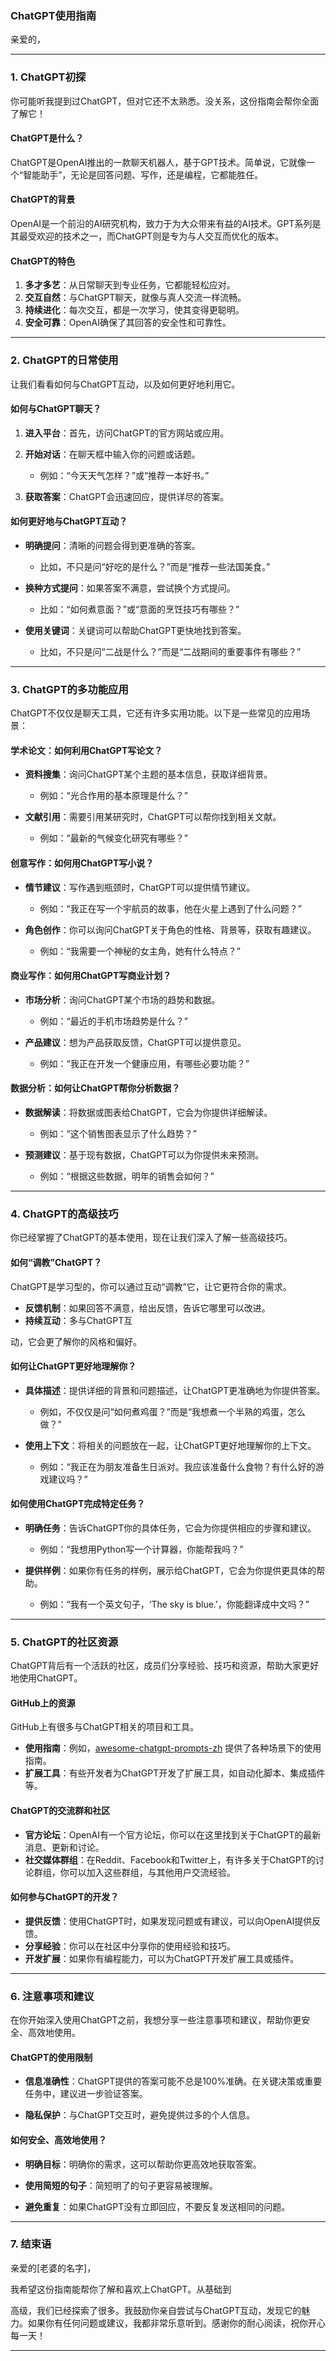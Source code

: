 ### ChatGPT使用指南

亲爱的，

---

### 1. ChatGPT初探

你可能听我提到过ChatGPT，但对它还不太熟悉。没关系，这份指南会帮你全面了解它！

#### ChatGPT是什么？

ChatGPT是OpenAI推出的一款聊天机器人，基于GPT技术。简单说，它就像一个“智能助手”，无论是回答问题、写作，还是编程，它都能胜任。

#### ChatGPT的背景

OpenAI是一个前沿的AI研究机构，致力于为大众带来有益的AI技术。GPT系列是其最受欢迎的技术之一，而ChatGPT则是专为与人交互而优化的版本。

#### ChatGPT的特色

1. **多才多艺**：从日常聊天到专业任务，它都能轻松应对。
2. **交互自然**：与ChatGPT聊天，就像与真人交流一样流畅。
3. **持续进化**：每次交互，都是一次学习，使其变得更聪明。
4. **安全可靠**：OpenAI确保了其回答的安全性和可靠性。

---

### 2. ChatGPT的日常使用

让我们看看如何与ChatGPT互动，以及如何更好地利用它。

#### 如何与ChatGPT聊天？

1. **进入平台**：首先，访问ChatGPT的官方网站或应用。
2. **开始对话**：在聊天框中输入你的问题或话题。
   - 例如：“今天天气怎样？”或“推荐一本好书。”

3. **获取答案**：ChatGPT会迅速回应，提供详尽的答案。

#### 如何更好地与ChatGPT互动？

- **明确提问**：清晰的问题会得到更准确的答案。
   - 比如，不只是问“好吃的是什么？”而是“推荐一些法国美食。”
   
- **换种方式提问**：如果答案不满意，尝试换个方式提问。
   - 比如：“如何煮意面？”或“意面的烹饪技巧有哪些？”
   
- **使用关键词**：关键词可以帮助ChatGPT更快地找到答案。
   - 比如，不只是问“二战是什么？”而是“二战期间的重要事件有哪些？” 

---

### 3. ChatGPT的多功能应用

ChatGPT不仅仅是聊天工具，它还有许多实用功能。以下是一些常见的应用场景：

#### 学术论文：如何利用ChatGPT写论文？

- **资料搜集**：询问ChatGPT某个主题的基本信息，获取详细背景。
   - 例如：“光合作用的基本原理是什么？”
   
- **文献引用**：需要引用某研究时，ChatGPT可以帮你找到相关文献。
   - 例如：“最新的气候变化研究有哪些？”

#### 创意写作：如何用ChatGPT写小说？

- **情节建议**：写作遇到瓶颈时，ChatGPT可以提供情节建议。
   - 例如：“我正在写一个宇航员的故事，他在火星上遇到了什么问题？”
   
- **角色创作**：你可以询问ChatGPT关于角色的性格、背景等，获取有趣建议。
   - 例如：“我需要一个神秘的女主角，她有什么特点？”

#### 商业写作：如何用ChatGPT写商业计划？

- **市场分析**：询问ChatGPT某个市场的趋势和数据。
   - 例如：“最近的手机市场趋势是什么？”
   
- **产品建议**：想为产品获取反馈，ChatGPT可以提供意见。
   - 例如：“我正在开发一个健康应用，有哪些必要功能？” 

#### 数据分析：如何让ChatGPT帮你分析数据？

- **数据解读**：将数据或图表给ChatGPT，它会为你提供详细解读。
   - 例如：“这个销售图表显示了什么趋势？”
   
- **预测建议**：基于现有数据，ChatGPT可以为你提供未来预测。
   - 例如：“根据这些数据，明年的销售会如何？” 

---

### 4. ChatGPT的高级技巧

你已经掌握了ChatGPT的基本使用，现在让我们深入了解一些高级技巧。

#### 如何“调教”ChatGPT？

ChatGPT是学习型的，你可以通过互动“调教”它，让它更符合你的需求。

- **反馈机制**：如果回答不满意，给出反馈，告诉它哪里可以改进。
- **持续互动**：多与ChatGPT互

动，它会更了解你的风格和偏好。

#### 如何让ChatGPT更好地理解你？

- **具体描述**：提供详细的背景和问题描述，让ChatGPT更准确地为你提供答案。
   - 例如，不仅仅是问“如何煮鸡蛋？”而是“我想煮一个半熟的鸡蛋，怎么做？”
   
- **使用上下文**：将相关的问题放在一起，让ChatGPT更好地理解你的上下文。
   - 例如：“我正在为朋友准备生日派对。我应该准备什么食物？有什么好的游戏建议吗？”

#### 如何使用ChatGPT完成特定任务？

- **明确任务**：告诉ChatGPT你的具体任务，它会为你提供相应的步骤和建议。
   - 例如：“我想用Python写一个计算器，你能帮我吗？”
   
- **提供样例**：如果你有任务的样例，展示给ChatGPT，它会为你提供更具体的帮助。
   - 例如：“我有一个英文句子，‘The sky is blue.’，你能翻译成中文吗？”

---

### 5. ChatGPT的社区资源

ChatGPT背后有一个活跃的社区，成员们分享经验、技巧和资源，帮助大家更好地使用ChatGPT。

#### GitHub上的资源

GitHub上有很多与ChatGPT相关的项目和工具。

- **使用指南**：例如，[awesome-chatgpt-prompts-zh](https://github.com/PlexPt/awesome-chatgpt-prompts-zh) 提供了各种场景下的使用指南。
- **扩展工具**：有些开发者为ChatGPT开发了扩展工具，如自动化脚本、集成插件等。

#### ChatGPT的交流群和社区

- **官方论坛**：OpenAI有一个官方论坛，你可以在这里找到关于ChatGPT的最新消息、更新和讨论。
- **社交媒体群组**：在Reddit、Facebook和Twitter上，有许多关于ChatGPT的讨论群组，你可以加入这些群组，与其他用户交流经验。

#### 如何参与ChatGPT的开发？

- **提供反馈**：使用ChatGPT时，如果发现问题或有建议，可以向OpenAI提供反馈。
- **分享经验**：你可以在社区中分享你的使用经验和技巧。
- **开发扩展**：如果你有编程能力，可以为ChatGPT开发扩展工具或插件。

---

### 6. 注意事项和建议

在你开始深入使用ChatGPT之前，我想分享一些注意事项和建议，帮助你更安全、高效地使用。

#### ChatGPT的使用限制

- **信息准确性**：ChatGPT提供的答案可能不总是100%准确。在关键决策或重要任务中，建议进一步验证答案。
  
- **隐私保护**：与ChatGPT交互时，避免提供过多的个人信息。

#### 如何安全、高效地使用？

- **明确目标**：明确你的需求，这可以帮助你更高效地获取答案。
  
- **使用简短的句子**：简短明了的句子更容易被理解。
  
- **避免重复**：如果ChatGPT没有立即回应，不要反复发送相同的问题。

---

### 7. 结束语

亲爱的[老婆的名字]，

我希望这份指南能帮你了解和喜欢上ChatGPT。从基础到

高级，我们已经探索了很多。我鼓励你亲自尝试与ChatGPT互动，发现它的魅力。如果你有任何问题或建议，我都非常乐意听到。感谢你的耐心阅读，祝你开心每一天！

---